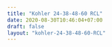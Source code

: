 ```yaml
---
title: "Kohler 24-38-48-60 RCL"
date: 2020-08-30T10:46:04+07:00
draft: false
layout: "kohler-24-38-48-60-RCL"
---
```


